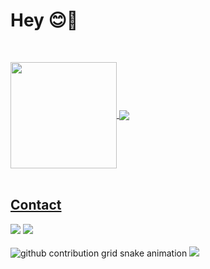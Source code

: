 <h1 align="left">Hey 😊🤟 </h1>
<p align="center">
</br>

 <div>
  <a href="https://github.com/jfdmagalhaes">
   <img align="center" height="170" src="https://github-readme-stats.vercel.app/api/top-langs/?username=jfdmagalhaes&layout=compact&langs_count=16&theme=dracula"/>
   <img align="center" src="https://github-readme-stats.vercel.app/api?username=jfdmagalhaes&show_icons=true&theme=dracula&include_all_commits=true&count_private=true&hide=issues"/>

</div>
</br>

## Contact 
<div> 
  <a href="https://www.linkedin.com/in/jessicafreire" target="_blank"><img src="https://img.shields.io/badge/-LinkedIn-%230077B5?style=for-the-badge&logo=linkedin&logoColor=white" target="_blank"></a> 
  <a href = "mailto: jfreiremagalhaes@gmail.com"><img src="https://img.shields.io/badge/-Gmail-%23333?style=for-the-badge&logo=gmail&logoColor=white" target="_blank"></a>
 </br>
</br> 
</div>

<picture>
  <source
    media="(prefers-color-scheme: dark)"
    srcset="https://raw.githubusercontent.com/jfdmagalhaes/snk/output/github-contribution-grid-snake-dark.svg"
  />
  <source
    media="(prefers-color-scheme: light)"
    srcset="https://raw.githubusercontent.com/jfdmagalhaes/snk/output/github-contribution-grid-snake.svg"
  />
  <img
    alt="github contribution grid snake animation"
    src="https://raw.githubusercontent.com/jfdmagalhaes/snk/output/github-contribution-grid-snake.svg"
  />
</picture>


  <img src="https://capsule-render.vercel.app/api?type=waving&color=gradient&height=65&section=footer"/>
</p>
